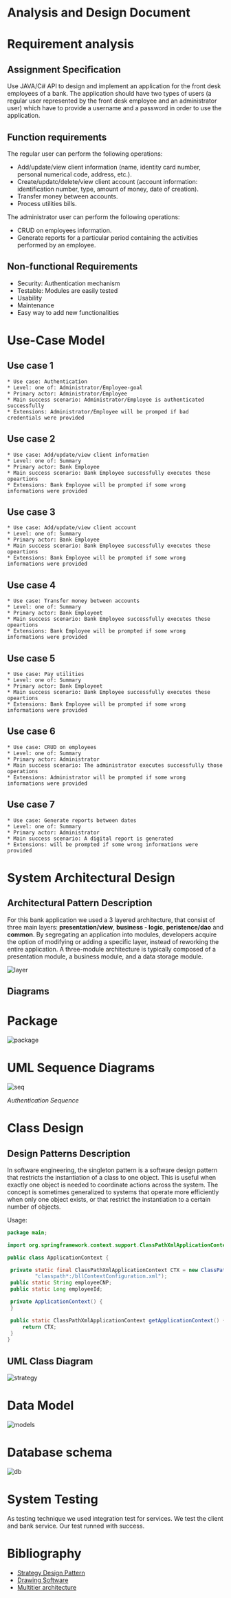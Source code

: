 # Analysis and Design Document

# Requirement analysis

## Assignment Specification
Use JAVA/C# API to design and implement an application for the front desk employees of a
bank. The application should have two types of users (a regular user represented by the front
desk employee and an administrator user) which have to provide a username and a password in
order to use the application.

## Function requirements
The regular user can perform the following operations:
- Add/update/view client information (name, identity card number, personal numerical
code, address, etc.).
- Create/updatc/delete/view client account (account information: identification number,
type, amount of money, date of creation).
- Transfer money between accounts.
- Process utilities bills.

The administrator user can perform the following operations:
- CRUD on employees information.
- Generate reports for a particular period containing the activities performed by an
employee.


## Non-functional Requirements
   - Security: Authentication mechanism
   - Testable: Modules are easily tested
   - Usability
   - Maintenance
   - Easy way to add new functionalities
# Use-Case Model

## Use case 1

    * Use case: Authentication
    * Level: one of: Administrator/Employee-goal
    * Primary actor: Administrator/Employee
    * Main success scenario: Administrator/Employee is authenticated successfully
    * Extensions: Administrator/Employee will be promped if bad credentials were provided

## Use case 2

    * Use case: Add/update/view client information
    * Level: one of: Summary
    * Primary actor: Bank Employee
    * Main success scenario: Bank Employee successfully executes these opeartions
    * Extensions: Bank Employee will be prompted if some wrong informations were provided

## Use case 3

    * Use case: Add/update/view client account
    * Level: one of: Summary
    * Primary actor: Bank Employee
    * Main success scenario: Bank Employee successfully executes these opeartions
    * Extensions: Bank Employee will be prompted if some wrong informations were provided
    
## Use case 4

    * Use case: Transfer money between accounts
    * Level: one of: Summary
    * Primary actor: Bank Employeet
    * Main success scenario: Bank Employee successfully executes these opeartions
    * Extensions: Bank Employee will be prompted if some wrong informations were provided
    
    
## Use case 5

    * Use case: Pay utilities
    * Level: one of: Summary
    * Primary actor: Bank Employeet
    * Main success scenario: Bank Employee successfully executes these opeartions
    * Extensions: Bank Employee will be prompted if some wrong informations were provided
    
## Use case 6

    * Use case: CRUD on employees
    * Level: one of: Summary
    * Primary actor: Administrator
    * Main success scenario: The administrator executes successfully those operations
    * Extensions: Administrator will be prompted if some wrong informations were provided

## Use case 7

    * Use case: Generate reports between dates
    * Level: one of: Summary
    * Primary actor: Administrator
    * Main success scenario: A digital report is generated
    * Extensions: will be prompted if some wrong informations were provided
    
# System Architectural Design

## Architectural Pattern Description
For this bank application we used a 3 layered architecture, that consist of three main layers: **presentation/view**, **business - logic**, **peristence/dao** and **common**. By segregating an application into modules, developers acquire the option of modifying or adding a specific layer, instead of reworking the entire application. A three-module architecture is typically composed of a presentation module, a business module, and a data storage module.

![layer](layer.png)

## Diagrams

# Package
![package](package.png)

# UML Sequence Diagrams
![seq](sequence.png)

*Authentication Sequence*

# Class Design

## Design Patterns Description
In software engineering, the singleton pattern is a software design pattern that restricts the instantiation of a class to one object. This is useful when exactly one object is needed to coordinate actions across the system. The concept is sometimes generalized to systems that operate more efficiently when only one object exists, or that restrict the instantiation to a certain number of objects. 

Usage: 
   ```java
  package main;

import org.springframework.context.support.ClassPathXmlApplicationContext;

public class ApplicationContext {

	private static final ClassPathXmlApplicationContext CTX = new ClassPathXmlApplicationContext(
			"classpath*:/bllContextConfiguration.xml");
	public static String employeeCNP;
	public static Long employeeId;

	private ApplicationContext() {
	}

	public static ClassPathXmlApplicationContext getApplicationContext() {
		return CTX;
	}
}

```
## UML Class Diagram
![strategy](strategy.png)
# Data Model
![models](models.PNG)
# Database schema
![db](db.png)
# System Testing
As testing technique we used integration test for services. We test the client and bank service. Our test runned with success. 

# Bibliography
- [Strategy Design Pattern](https://en.wikipedia.org/wiki/Singleton_pattern)
- [Drawing Software](http://draw.io)
- [Multitier architecture](https://en.wikipedia.org/wiki/Multitier_architecture)
